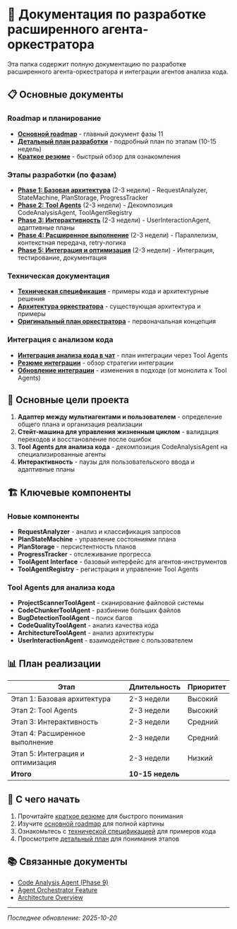 # 📁 Документация по разработке расширенного агента-оркестратора
Эта папка содержит полную документацию по разработке расширенного агента-оркестратора и интеграции агентов анализа кода.

## 📋 Основные документы

### Roadmap и планирование
- **[Основной roadmap](../11-enhanced-orchestrator.md)** - главный документ фазы 11
- **[Детальный план разработки](enhanced-orchestrator-development.md)** - подробный план по этапам (10-15 недель)
- **[Краткое резюме](ORCHESTRATOR_SUMMARY.md)** - быстрый обзор для ознакомления

### Этапы разработки (по фазам)
- **[Phase 1: Базовая архитектура](phase-1-base-architecture.md)** (2-3 недели) - RequestAnalyzer, StateMachine, PlanStorage, ProgressTracker
- **[Phase 2: Tool Agents](phase-2-tool-agents.md)** (2-3 недели) - Декомпозиция CodeAnalysisAgent, ToolAgentRegistry
- **[Phase 3: Интерактивность](phase-3-interactivity.md)** (2-3 недели) - UserInteractionAgent, адаптивные планы
- **[Phase 4: Расширенное выполнение](phase-4-advanced-execution.md)** (2-3 недели) - Параллелизм, контекстная передача, retry-логика
- **[Phase 5: Интеграция и оптимизация](phase-5-integration.md)** (2-3 недели) - Интеграция, тестирование, документация

### Техническая документация
- **[Техническая спецификация](enhanced-orchestrator-technical.md)** - примеры кода и архитектурные решения
- **[Архитектура оркестратора](orchestrator-architecture.md)** - существующая архитектура и примеры
- **[Оригинальный план оркестратора](orchestrator-agent-development.md)** - первоначальная концепция

### Интеграция с анализом кода
- **[Интеграция анализа кода в чат](code-analysis-chat-integration.md)** - план интеграции через Tool Agents
- **[Резюме интеграции](INTEGRATION_SUMMARY.md)** - обзор стратегии интеграции
- **[Обновление интеграции](INTEGRATION_UPDATE.md)** - изменения в подходе (от монолита к Tool Agents)

## 🎯 Основные цели проекта

1. **Адаптер между мультиагентами и пользователем** - определение общего плана и организация реализации
2. **Стейт-машина для управления жизненным циклом** - валидация переходов и восстановление после ошибок
3. **Tool Agents для анализа кода** - декомпозиция CodeAnalysisAgent на специализированные агенты
4. **Интерактивность** - паузы для пользовательского ввода и адаптивные планы

## 🏗️ Ключевые компоненты

### Новые компоненты

- **RequestAnalyzer** - анализ и классификация запросов
- **PlanStateMachine** - управление состояниями плана
- **PlanStorage** - персистентность планов
- **ProgressTracker** - отслеживание прогресса
- **ToolAgent Interface** - базовый интерфейс для агентов-инструментов
- **ToolAgentRegistry** - регистрация и управление Tool Agents

### Tool Agents для анализа кода

- **ProjectScannerToolAgent** - сканирование файловой системы
- **CodeChunkerToolAgent** - разбиение больших файлов
- **BugDetectionToolAgent** - поиск багов
- **CodeQualityToolAgent** - анализ качества кода
- **ArchitectureToolAgent** - анализ архитектуры
- **UserInteractionAgent** - взаимодействие с пользователем

## 📊 План реализации

| Этап                             | Длительность     | Приоритет |
|----------------------------------|------------------|-----------|
| Этап 1: Базовая архитектура      | 2-3 недели       | Высокий   |
| Этап 2: Tool Agents              | 2-3 недели       | Высокий   |
| Этап 3: Интерактивность          | 2-3 недели       | Средний   |
| Этап 4: Расширенное выполнение   | 2-3 недели       | Средний   |
| Этап 5: Интеграция и оптимизация | 2-3 недели       | Низкий    |
| **Итого**                        | **10-15 недель** |           |

## 🚀 С чего начать

1. Прочитайте [краткое резюме](ORCHESTRATOR_SUMMARY.md) для быстрого понимания
2. Изучите [основной roadmap](../11-enhanced-orchestrator.md) для полной картины
3. Ознакомьтесь с [технической спецификацией](enhanced-orchestrator-technical.md) для примеров кода
4. Просмотрите [детальный план](enhanced-orchestrator-development.md) для понимания этапов

## 📚 Связанные документы

- [Code Analysis Agent (Phase 9)](../09-code-analysis-agent.md)
- [Agent Orchestrator Feature](../../features/agent-orchestrator.md)
- [Architecture Overview](../../architecture/overview.md)

---

*Последнее обновление: 2025-10-20*
